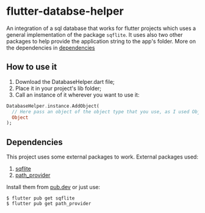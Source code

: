 # flutter-databse-helper
An integration of a sql database that works for flutter projects which uses a general implementation of the package `sqflite`.
It uses also two other packages to help provide the application string to the app's folder.
More on the dependencies in [dependencies]

## How to use it
1. Download the DatabaseHelper.dart file;
2. Place it in your project's lib folder;
3. Call an instance of it wherever you want to use it:
  ```dart
  DatabaseHelper.instance.AddObject(
    // Here pass an object of the object type that you use, as I used Object, I'm going to pass an
    Object
  );
  ```
  
##  Dependencies 
This project uses some external packages to work.
External packages used:
1. [sqflite]
2. [path_provider]

Install them from [pub.dev] or just use:
  ```terminal
  $ flutter pub get sqflite
  $ flutter pub get path_provider
  ```
[dependencies]: https://github.com/SirioRigel/flutter-databse-helper/edit/main/README.md#dependencies
[sqflite]: https://pub.dev/packages/sqflite
[path_provider]: https://pub.dev/packages/path_provider
[pub.dev]: https://pub.dev
